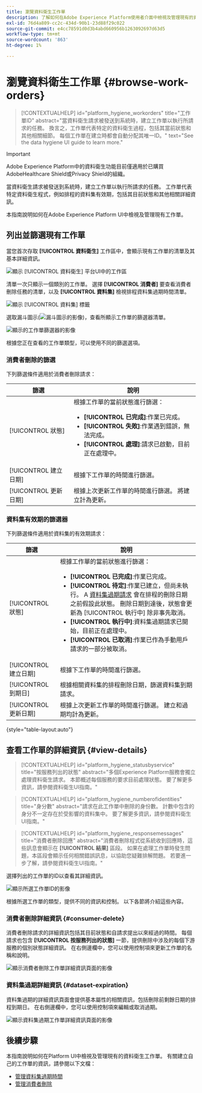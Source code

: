 ```yaml
---
title: 瀏覽資料衛生工作單
description: 了解如何在Adobe Experience Platform使用者介面中檢視及管理現有的資料衛生工作單。
exl-id: 76d4a809-cc2c-434d-90b1-23d88f29c022
source-git-commit: e4cc78591d0d3b4abd660956b1263092697d63d5
workflow-type: tm+mt
source-wordcount: '863'
ht-degree: 1%

---
```


# 瀏覽資料衛生工作單 {#browse-work-orders}

>[!CONTEXTUALHELP]
>id="platform_hygiene_workorders"
>title="工作單ID"
>abstract="當資料衛生請求被發送到系統時，建立工作單以執行所請求的任務。 換言之，工作單代表特定的資料衛生過程，包括其當前狀態和其他相關細節。 每個工作單在建立時都會自動分配其唯一ID。"
>text="See the data hygiene UI guide to learn more."

>[!IMPORTANT]
>
>Adobe Experience Platform中的資料衛生功能目前僅適用於已購買AdobeHealthcare Shield或Privacy Shield的組織。

當資料衛生請求被發送到系統時，建立工作單以執行所請求的任務。 工作單代表特定資料衛生程式，例如排程的資料集有效期，包括其目前狀態和其他相關詳細資訊。

本指南說明如何在Adobe Experience Platform UI中檢視及管理現有工作單。

## 列出並篩選現有工作單

當您首次存取 **[!UICONTROL 資料衛生]** 工作區中，會顯示現有工作單的清單及其基本詳細資訊。

![顯示 [!UICONTROL 資料衛生] 平台UI中的工作區](../images/ui/browse/work-order-list.png)

清單一次只顯示一個類別的工作單。 選擇 **[!UICONTROL 消費者]** 要查看消費者刪除任務的清單，以及 **[!UICONTROL 資料集]** 檢視排程資料集過期時間清單。

![顯示 [!UICONTROL 資料集] 標籤](../images/ui/browse/dataset-tab.png)

選取漏斗圖示(![漏斗圖示的影像](../images/ui/browse/funnel-icon.png))，查看所顯示工作單的篩選器清單。

![顯示的工作單篩選器的影像](../images/ui/browse/filters.png)

根據您正在查看的工作單類型，可以使用不同的篩選選項。

### 消費者刪除的篩選

下列篩選條件適用於消費者刪除請求：

| 篩選 | 說明 |
| --- | --- |
| [!UICONTROL 狀態] | 根據工作單的當前狀態進行篩選：<ul><li>**[!UICONTROL 已完成]**:作業已完成。</li><li>**[!UICONTROL 失敗]**:作業遇到錯誤，無法完成。</li><li>**[!UICONTROL 處理]**:請求已啟動，目前正在處理中。</li></ul> |
| [!UICONTROL 建立日期] | 根據下工作單的時間進行篩選。 |
| [!UICONTROL 更新日期] | 根據上次更新工作單的時間進行篩選。 將建立計為更新。 |

### 資料集有效期的篩選器

下列篩選條件適用於資料集的有效期請求：

| 篩選 | 說明 |
| --- | --- |
| [!UICONTROL 狀態] | 根據工作單的當前狀態進行篩選：<ul><li>**[!UICONTROL 已完成]**:作業已完成。</li><li>**[!UICONTROL 待定]**:作業已建立，但尚未執行。 A [資料集過期請求](./dataset-expiration.md) 會在排程的刪除日期之前假設此狀態。 刪除日期到達後，狀態會更新為 [!UICONTROL 執行中] 除非事先取消。</li><li>**[!UICONTROL 執行中]**:資料集過期請求已開始，目前正在處理中。</li><li>**[!UICONTROL 已取消]**:作業已作為手動用戶請求的一部分被取消。</li></ul> |
| [!UICONTROL 建立日期] | 根據下工作單的時間進行篩選。 |
| [!UICONTROL 到期日] | 根據相關資料集的排程刪除日期，篩選資料集到期請求。 |
| [!UICONTROL 更新日期] | 根據上次更新工作單的時間進行篩選。 建立和過期均計為更新。 |

{style=&quot;table-layout:auto&quot;}

## 查看工作單的詳細資訊 {#view-details}

>[!CONTEXTUALHELP]
>id="platform_hygiene_statusbyservice"
>title="按服務列出的狀態"
>abstract="多個Experience Platform服務會獨立處理資料衛生請求。 本節概述每個服務的要求目前處理狀態。 要了解更多資訊，請參閱資料衛生UI指南。"

>[!CONTEXTUALHELP]
>id="platform_hygiene_numberofidentities"
>title="身分數"
>abstract="請求在此工作單中刪除的身份數。 計數中包含的身分不一定存在於受影響的資料集中。 要了解更多資訊，請參閱資料衛生UI指南。"

>[!CONTEXTUALHELP]
>id="platform_hygiene_responsemessages"
>title="消費者刪除回應"
>abstract="消費者刪除程式從系統收到回應時，這些訊息會顯示在 **[!UICONTROL 結果]** 區段。 如果在處理工作單時發生問題，本區段會顯示任何相關錯誤訊息，以協助您疑難排解問題。 若要進一步了解，請參閱資料衛生UI指南。"

選擇列出的工作單的ID以查看其詳細資訊。

![顯示所選工作單ID的影像](../images/ui/browse/select-work-order.png)

根據所選工作單的類型，提供不同的資訊和控制。 以下各節將介紹這些內容。

### 消費者刪除詳細資訊 {#consumer-delete}

消費者刪除請求的詳細資訊包括其目前狀態和自請求提出以來經過的時間。 每個請求也包含 **[!UICONTROL 按服務列出的狀態]** 一節，提供刪除中涉及的每個下游服務的個別狀態詳細資訊。 在右側邊欄中，您可以使用控制項來更新工作單的名稱和說明。

![顯示消費者刪除工作單詳細資訊頁面的影像](../images/ui/browse/consumer-delete-details.png)

### 資料集過期詳細資訊 {#dataset-expiration}

資料集過期的詳細資訊頁面會提供基本屬性的相關資訊，包括刪除前剩餘日期的排程到期日。 在右側邊欄中，您可以使用控制項來編輯或取消過期。

![顯示資料集過期工作單詳細資訊頁面的影像](../images/ui/browse/ttl-details.png)

## 後續步驟

本指南說明如何在Platform UI中檢視及管理現有的資料衛生工作單。 有關建立自己的工作單的資訊，請參閱以下文檔：

* [管理資料集過期時間](./dataset-expiration.md)
* [管理消費者刪除](./delete-consumer.md)
